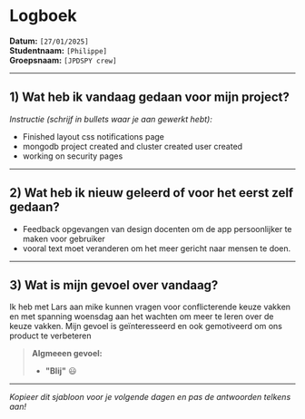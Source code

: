 # Logboek

**Datum:** `[27/01/2025]`  
**Studentnaam:** `[Philippe]`  
**Groepsnaam:** `[JPDSPY crew]`

---

## 1) Wat heb ik vandaag gedaan voor mijn project?

*Instructie (schrijf in bullets waar je aan gewerkt hebt):*  
- Finished layout css notifications page
- mongodb project created and cluster created user created
- working on security pages




---
## 2) Wat heb ik nieuw geleerd of voor het eerst zelf gedaan?

- Feedback opgevangen van design docenten om de app persoonlijker te maken voor gebruiker
- vooral text moet veranderen om het meer gericht naar mensen te doen.


>

---

## 3) Wat is mijn gevoel over vandaag?

Ik heb met Lars aan mike kunnen vragen voor conflicterende keuze vakken en met spanning woensdag aan het wachten om meer te leren over de keuze vakken. Mijn gevoel is geïnteresseerd en ook gemotiveerd om ons product te verbeteren


> **Algmeeen gevoel:**  
> - **"Blij"** :smiley:  

---

*Kopieer dit sjabloon voor je volgende dagen en pas de antwoorden telkens aan!*
